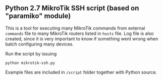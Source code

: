 ## Python 2.7 MikroTik SSH script (based on "paramiko" module)

This is a tool for executing many MikroTik commands from external `commands` file to many MikroTik routers listed in `hosts` file. Log file is also created, since it is very important to know if something went wrong when batch configuring many devices.

Run the script by issuing
```
python mikrotik-ssh.py
```

Example files are included in `/script` folder together with Python source.
